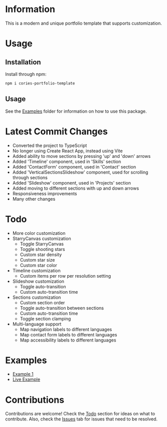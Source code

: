 # Information
This is a modern and unique portfolio template that supports customization.

# Usage

## Installation
Install through npm:
```bash
npm i cories-portfolio-template
```

## Usage
See the [Examples](examples) folder for information on how to use this package.

# Latest Commit Changes
- Converted the project to TypeScript
- No longer using Create React App, instead using Vite
- Added ability to move sections by pressing 'up' and 'down' arrows
- Added 'Timeline' component, used in 'Skills' section
- Added 'ContactForm' component, used in 'Contact' section
- Added 'VerticalSectionsSlideshow' component, used for scrolling through sections
- Added 'Slideshow' component, used in 'Projects' section
- Added moving to different sections with up and down arrows
- Responsiveness improvements
- Many other changes

# Todo
- More color customization
- StarryCanvas customization
    - Toggle StarryCanvas
    - Toggle shooting stars
    - Custom star density
    - Custom star size
    - Custom star color
- Timeline customization
    - Custom items per row per resolution setting
- Slideshow customization
    - Toggle auto-transition
    - Custom auto-transition time
- Sections customization
    - Custom section order
    - Toggle auto-transition between sections
    - Custom auto-transition time
    - Toggle section clamping
- Multi-language support
    - Map navigation labels to different languages
    - Map contact form labels to different languages
    - Map accessibility labels to different languages

# Examples
- [Example 1](examples/example1)
- [Live Example](https://coriewatson.me)

# Contributions
Contributions are welcome! Check the [Todo](#todo) section for ideas on what to contribute. Also, check the [Issues]() tab for issues that need to be resolved.
